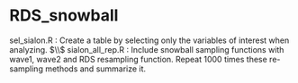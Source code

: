 # RDS_snowball
sel_sialon.R : Create a table by selecting only the variables of interest when analyzing. $\\$
sialon_all_rep.R : Include snowball sampling functions with wave1, wave2 and RDS resampling function. Repeat 1000 times these re-sampling methods and summarize it. 
